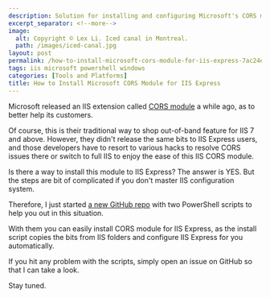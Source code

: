 ```yaml
---
description: Solution for installing and configuring Microsoft's CORS module for IIS Express, with automated PowerShell scripts to simplify the setup process for developers.
excerpt_separator: <!--more-->
image:
  alt: Copyright © Lex Li. Iced canal in Montreal.
  path: /images/iced-canal.jpg
layout: post
permalink: /how-to-install-microsoft-cors-module-for-iis-express-7ac24e4c3bc4
tags: iis microsoft powershell windows
categories: [Tools and Platforms]
title: How to Install Microsoft CORS Module for IIS Express
---
```

Microsoft released an IIS extension called [CORS module](https://blogs.iis.net/iisteam/introducing-iis-cors-1-0) a while ago, as to better help its customers.

Of course, this is their traditional way to shop out-of-band feature for IIS 7 and above. However, they didn't release the same bits to IIS Express users, and those developers have to resort to various hacks to resolve CORS issues there or switch to full IIS to enjoy the ease of this IIS CORS module.

Is there a way to install this module to IIS Express? The answer is YES. But the steps are bit of complicated if you don't master IIS configuration system.
<!--more-->

Therefore, I just started [a new GitHub repo](https://github.com/lextm/iisexpress-cors) with two PowerShell scripts to help you out in this situation.

With them you can easily install CORS module for IIS Express, as the install script copies the bits from IIS folders and configure IIS Express for you automatically.

If you hit any problem with the scripts, simply open an issue on GitHub so that I can take a look.

Stay tuned.
